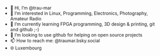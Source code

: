 - 👋 Hi, I’m @trau-mar
- 👀 I’m interested in Linux, Programming, Electronics, Photography, Amateur Radio
- 🌱 I’m currently learning FPGA programming, 3D design & printing, git and github ;-)
- 💞️ I’m looking to use github for helping on open source projects
- 📫 How to reach me: @traumar.bsky.social
- 🌐 Luxembourg


<!---
trau-mar/trau-mar is a ✨ special ✨ repository because its `README.md` (this file) appears on your GitHub profile.
You can click the Preview link to take a look at your changes.
--->
